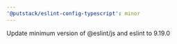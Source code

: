 ```yaml
---
'@putstack/eslint-config-typescript': minor
---
```


Update minimum version of @eslint/js and eslint to 9.19.0
